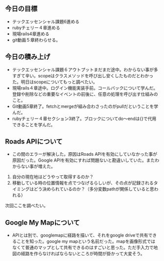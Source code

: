 ## 今日の目標
- テックエッセンシャル課題6進める
- rubyチェリー４章進める
- 現場rails4章進める
- git動画５章終わらせる。

## 今日の積み上げ
- テックエッセンシャル課題６アウトプットまだまだ途中。わからない事が多すぎて辛い。scopeはクラスメソッドを呼び出し安くしたものだとわかった。明日はscopeについてもっと調べたい。
- 現場rails４章途中。ログイン機能実装手前。コールバックについて学んだ。登録や削除などの重要なイベントの前後に、任意の処理を呼び出す仕組みのこと。
- Git動画5章終了。fetchとmergeが組み合わさったのがpullだということを学んだ。
- rubyチェリー４章セクション3終了。ブロックについてdo〜endは{}で代用できることを学んだ。

## Roads APIについて
- この間のエラーが解決した。原因はRoads APIを有効にしていなかった事が原因だった。Google APIを有効にすれば問題ないと勘違いしていた。またわからない事が増えた。

1. 自分の現在地はどうやって取得するのか？
2. 移動している時の位置情報を点でつなげるらしいが、その点が記録されるタイミングはどう決められているのか？（多分変数pathが関係していると思われる）

次回ここを調べたい。

## Google My Mapについて
- APIとは別で、googlemapに経路を描いて、それをgoogle driveで共有できることを知った。google my mapという名前だった。mapを画像形式ではなくて普通のマップとして共有できるのはすごいと思った。ただ手入力で地図の経路を作らなければならないところが時間が掛かって大変そう。